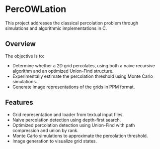 # PercOWLation

This project addresses the classical percolation problem through simulations and algorithmic implementations in C.

## Overview

The objective is to:

- Determine whether a 2D grid percolates, using both a naive recursive algorithm and an optimized Union-Find structure.
- Experimentally estimate the percolation threshold using Monte Carlo simulations.
- Generate image representations of the grids in PPM format.

## Features

- Grid representation and loader from textual input files.
- Naive percolation detection using depth-first search.
- Optimized percolation detection using Union-Find with path compression and union by rank.
- Monte Carlo simulations to approximate the percolation threshold.
- Image generation to visualize grid states.
